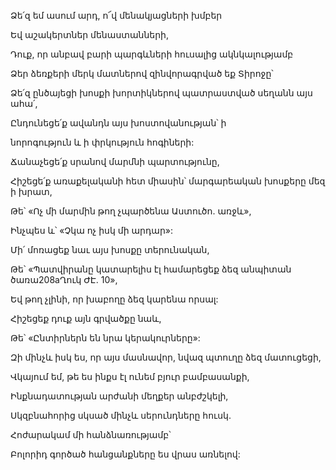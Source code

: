 Ձե՛զ եմ ասում արդ, ո՜վ մենակյացների խմբեր

Եվ աշակերտներ մենաստանների,

Դուք, որ անբավ բարի պարգևների հուսալից ակնկալությամբ

Ձեր ձեռքերի մերկ մատներով զինվորագրված եք Տիրոջը՝

Ձե՛զ ընծայեցի խոսքի խորտիկներով պատրաստված սեղանն այս ահա՛,

Ընդունեցե՛ք ավանդն այս խոստովանության՝ ի

նորոգություն և ի փրկություն հոգիների:

Ճանաչեցե՛ք սրանով մարմնի պարտությունը,

Հիշեցե՛ք առաքելականի հետ միասին՝ մարգարեական խոսքերը մեզ ի խրատ,

Թե՝ «Ոչ մի մարմին թող չպարծենա Աստուծո. առջև»,

Ինչպես և՝ «Չկա ոչ իսկ մի արդար»:

Մի՛ մոռացեք նաւ այս խոսքը տերունական,

Թե՝ «Պատվիրանը կատարելիս էլ համարեցեք ձեզ անպիտան ծառա208aՂուկ ԺԷ. 10»,

Եվ թող չլինի, որ խաբողը ձեզ կարենա որսալ:

Հիշեցեք դուք այն գրվածքը նաև,

Թե՝ «Ընտիրներն են նրա կերակուրները»:

Զի մինչև իսկ ես, որ այս մասնավոր, նվազ պտուղը ձեզ մատուցեցի,

Վկայում եմ, թե ես ինքս էլ ունեմ բյուր բամբասանքի,

Ինքնադատության արժանի մեղքեր անբժշկելի, 

Սկզբնահորից սկսած մինչև սերունդները հուսկ.

Հոժարակամ մի հանձնառությամբ՝

Բոլորիդ գործած հանցանքները ես վրաս առնելով: